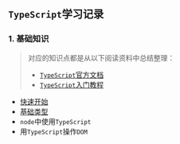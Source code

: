 ## `TypeScript`学习记录
### 1. 基础知识
> 对应的知识点都是从以下阅读资料中总结整理：
> * [`TypeScript`官方文档](https://www.tslang.cn/docs/home.html)
> * [`TypeScript`入门教程](https://ts.xcatliu.com/)

* [快速开始](./getting%20start/readme.md)
* [基础类型](./basic/readme.md)
* `node`中使用`TypeScript`
* 用`TypeScript`操作`DOM`
